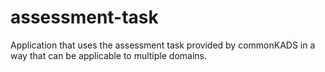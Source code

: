 # assessment-task
Application that uses the assessment task provided by commonKADS in a way that can be applicable to multiple domains.
